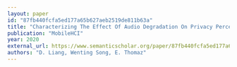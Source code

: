 ```yaml
---
layout: paper
id: "87fb440fcfa5ed177a65b627aeb2519de811b63a"
title: "Characterizing The Effect Of Audio Degradation On Privacy Perception And Inference Performance In Audio-Based Human Activity Recognition"
publication: "MobileHCI"
year: 2020
external_url: https://www.semanticscholar.org/paper/87fb440fcfa5ed177a65b627aeb2519de811b63a
authors: "D. Liang, Wenting Song, E. Thomaz"
---
```

